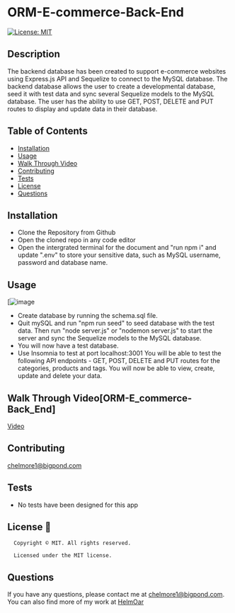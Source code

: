 # ORM-E-commerce-Back-End

  [![License: MIT](https://img.shields.io/badge/License-MIT-yellow.svg)](https://opensource.org/licenses/MIT)


## Description
The backend database has been created to support e-commerce websites using Express.js API and Sequelize to connect to the MySQL database. The backend database allows the user to create a developmental database, seed it with test data and sync several Sequelize models to the MySQL database. The user has the ability to use GET, POST, DELETE and PUT routes to display and update data in their database. 


## Table of Contents
- [Installation](#installation)
- [Usage](#usage)
- [Walk Through Video](#walkThrough)
- [Contributing](#contributing)
- [Tests](#tests)
- [License](#license)
- [Questions](#questions)

## Installation
- Clone the Repository from Github
- Open the cloned repo in any code editor
- Open the intergrated terminal for the document and "run npm i" and update ".env" to store your sensitive data, such as MySQL username, password and database name. 


## Usage

 [![image](https://github.com/HelmOar/ORM-E-commerce-Back-End/assets/122151785/65484716-879a-49fa-961e-6bc9635a6190)
 
- Create database by running the schema.sql file. 
- Quit mySQL and run "npm run seed" to seed database with the test data. Then run "node server.js" or "nodemon server.js" to start the server and sync the Sequelize models to the MySQL database.
- You will now have a test database.
- Use Insomnia to test at port localhost:3001 You will be able to test the following API endpoints - GET, POST, DELETE and PUT routes for the categories, products and tags. You will now be able to view, create, update and delete your data. 


## Walk Through Video[ORM-E_commerce-Back_End]


[Video](https://youtu.be/NMWtiSWO9G8)

## Contributing
chelmore1@bigpond.com

## Tests
- No tests have been designed for this app

## License 📛
      Copyright © MIT. All rights reserved. 
      
      Licensed under the MIT license.

## Questions
If you have any questions, please contact me at chelmore1@bigpond.com.
You can also find more of my work at [HelmOar](https://github.com/HelmOar/)


